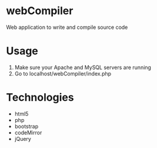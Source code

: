 # webCompiler
Web application to write and compile source code

# Usage
1) Make sure your Apache and MySQL servers are running
2) Go to localhost/webCompiler/index.php 

# Technologies
* html5
* php
* bootstrap
* codeMirror
* jQuery